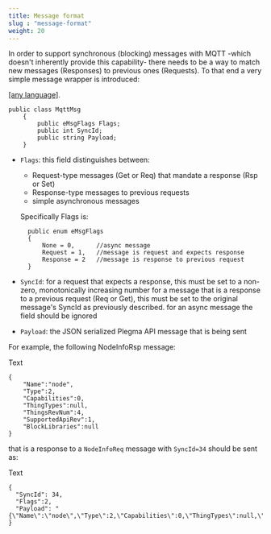 ```yaml
---
title: Message format
slug : "message-format"
weight: 20
---
```


In order to support synchronous (blocking) messages with MQTT -which doesn't inherently provide this capability- there needs to be a way to match new messages (Responses) to previous ones (Requests). To that end a very simple message wrapper is introduced:

<div id="code1_container">
    <div class="block-code block-show-code" type="section.type">
        <div class="code-tabs">
          <div data-lang="any" class="tab on">
            <a href="javascript: showCode('code1_container', 'any');"><span>[any language]</span></a><span>.</span>
          </div>
        </div>
<pre id="any"><code>public class MqttMsg
    {
        public eMsgFlags Flags;
        public int SyncId;
        public string Payload;
    }</code></pre>
    </div>
</div>


* `Flags`: this field distinguishes between:
    * Request-type messages (Get or Req) that mandate a response (Rsp or Set)
    * Response-type messages to previous requests
    * simple asynchronous messages

    Specifically Flags is:

        public enum eMsgFlags
        {
            None = 0,      //async message
            Request = 1,   //message is request and expects response
            Response = 2   //message is response to previous request
        }

* `SyncId`:
  for a request that expects a response, this must be set to a non-zero, monotonically increasing number
  for a message that is a response to a previous request (Req or Get), this must be set to the original message's SyncId as previously described.
  for an async message the field should be ignored
* `Payload`: the JSON serialized Plegma API message that is being sent

For example, the following NodeInfoRsp message:

Text

    {
        "Name":"node",
        "Type":2,
        "Capabilities":0,
        "ThingTypes":null,
        "ThingsRevNum":4,
        "SupportedApiRev":1,
        "BlockLibraries":null
    }

that is a response to a `NodeInfoReq` message with `SyncId=34` should be sent as:

Text

    {
      "SyncId": 34,
      "Flags":2,
      "Payload": "{\"Name\":\"node\",\"Type\":2,\"Capabilities\":0,\"ThingTypes\":null,\"ThingsRevNum\":4,\"SupportedApiRev\":1,\"BlockLibraries\":null}"
    }
